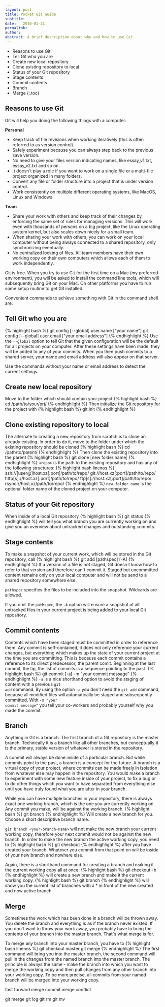 ```yaml
---
layout: post
title: Pocket Git Guide
subtitle: 
date:   2016-01-31
permalink: 
author:
abstract: A brief description about why and how to use Git.
---
```

* Reasons to use Git
* Tell Git who you are
* Create new local repository
* Clone existing repository to local
* Status of your Git repository
* Stage contents
* Commit contents
* Branch
* Merge
{:.toc}

Reasons to use Git
---
Git will help you doing the following things with a computer:

<div class="grid"><div class="col-1-2 first">
<strong>Personal</strong>
<ul>
<li>Keep track of file revisions when working iteratively (this is often referred to as version control).</li>
<li>Safely experiment because you can always step back to the previous save version.</li>
<li>No need to give your files version indicating names, like essay_v1.txt, essay_v2.txt and so on.</li>
<li>It doesn´t play a role if you want to work on a single file or a multi-file project organized in many folders.</li>
<li>Convert any file or folder structure into a project that is under version control.</li>
<li>Work consistently on multiple different operating systems, like MacOS, Linux and Windows.</li>
</ul>
</div>
<div class="col-1-2 last">
<strong>Team</strong>
<ul>
<li>Share your work with others and keep track of their changes by enforcing the same set of rules for managing versions. This will work even with thousands of persons on a big project, like the Linux operating system kernel, but also scales down nicely for a small team.</li>
<li>When sharing your work with others, you can work on your local computer without being always connected to a shared repository, only synchronizing eventually.</li>
<li>No centralized locking of files. All team members have their own working copy on their own computers which allows each of them to work independently.</li>
</ul>
</div>
</div>

Git is free. When you try to use Git for the first time on a Mac (my preferred environment), you will be asked to install the command line tools, which will subsequently bring Git on your Mac. On other platforms you have to run some setup routine to get Git installed.

Convenient commands to achieve something with Git in the command shell are:

Tell Git who you are
---
{% highlight bash %}
git config [--global] user.name ["your name"]
git config [--global] user.email ["your email address"]
{% endhighlight %}
Use the <code>--global</code> option to tell Git that the given configuration will be the default for all projects on your computer. After these settings have been made, they will be added to any of your commits. When you then push commits to a shared server, your name and email address will also appear on that server. 

Use the commands without your name or email address to detect the current settings.

Create new local repository
---
Move to the folder which should contain your project
{% highlight bash %}
cd /path/to/your/prj/
{% endhighlight %}
Then initialize the Git repository for the project with 
{% highlight bash %}
git init
{% endhighlight %}

Clone existing repository to local
---
The alternate to creating a new repository from scratch is to clone an already existing. In order to do it, move to the folder under which the existing repository should be cloned 
{% highlight bash %}
cd /path/to/parent/
{% endhighlight %}
Then clone the existing repository into the parent 
{% highlight bash %}
git clone <repo> [new folder name]
{% endhighlight %}
<code>&lt;repo&gt;</code> is the path to the existing repository and has any of the following structures:
{% highlight bash linenos %}
ssh://[user@]host.xz[:port]/path/to/repo/
git://host.xz[:port]/path/to/repo/
http[s]://host.xz[:port]/path/to/repo/
ftp[s]://host.xz[:port]/path/to/repo/
rsync://host.xz/path/to/repo/
{% endhighlight %}
<code>new folder name</code> is the optional folder name of the cloned project on your computer.

Status of your Git repository
---
When inside of a local Git repository
{% highlight bash %}
git status
{% endhighlight %}
will tell you what branch you are currently working on and give you an overview about untracked changes and outstanding commits.

Stage contents
---
To make a snapshot of your current work, which will be stored in the Git repository, call
{% highlight bash %}
git add [pathspec] [-A]
{% endhighlight %}
If a version of a file is not staged, Git doesn´t know how to refer to that version and therefore can´t commit it. Staged but uncommitted content remains only on your local computer and will not be send to a shared repository somewhere else. 

<code>pathspec</code> specifies the files to be included into the snapshot. Wildcards are allowed. 

If you omit the <code>pathspec</code>, the <code>-A</code> option will ensure a snapshot of all untracked files in your current project is being added to your local Git repository. 

Commit contents
---
Contents which have been staged must be committed in order to reference them. Any commit is self-contained, it does not only reference your current changes, but everything which makes up the state of your current project at the time you are committing. This is because each commit contains a reference to its direct predecessor, the parent comit. Beginning at the last commit, the tip, the list of commits is a sequence pointing to the past.
{% highlight bash %}
git commit [-a] -m "your commit message"
{% endhighlight %}
<code>-a</code> is a nice shorthand option to avoid the staging of content with a previous <code>git add</code> command. By using the option <code>-a</code> you don´t need the <code>git add</code> command, because all modified files will automatically be staged and subsequently committed. With <code>-m "your commit message"</code> you tell your co-workers and probably yourself why you made the commit.

Branch
---
Anything in Git is a branch. The first branch of a Git repository is the master branch. Technically it is a branch like all other branches, but conceptually it is the primary, stable version of whatever is stored in the repository. 

A commit will always be done inside of a particular branch. But while commits point to the past, a branch is a concept for the future. A branch is a virtual copy of your project, where commits can be made freely in isolation from whatever else may happen in the repository. You would make a branch to experiment with some new feature inside of your project, to fix a bug or to do other things which you want to have separated from everything else until you have truly found what you are after in your branch. 

While you can have multiple branches in your repository, there is always exact one working branch, which is the one you are currently working on. Any commit you make, will be against the working branch.
{% highlight bash %}
git branch <your-branch-name>
{% endhighlight %}
Will create a new branch for you. Choose a short descriptive branch name.

<code>git branch &lt;your-branch-name&gt;</code> will not make the new branch your current working copy, therefore your next commit would not be against the new branch. In order to make the new branch the active working copy, you need to
{% highlight bash %}
git checkout <your-branch-name>
{% endhighlight %}
after you have created your branch. Whatever you commit from that point on will be inside of your new branch and nowhere else.

Again, there is a shorthand command for creating a branch and making it the current working copy all at once:
{% highlight bash %}
git checkout -b <your-branch-name>
{% endhighlight %}
will create a new branch and make it the current working copy.
{% highlight bash %}
git branch
{% endhighlight %}
will show you the current list of branches with a * in front of the new created and now active branch.

Merge
---
Sometimes the work which has been done in a branch will be thrown away. You delete the branch and everything is as if the branch never existed. If you don´t want to throw your work away, you probably have to bring the contents of your branch into the master branch. That´s what merge is for.

To merge any branch into your master branch, you have to
{% highlight bash linenos %}
git checkout master
git merge <your-branch-name>
{% endhighlight %}
The first command will bring you into the master branch, the second command will pull in the changes from the named branch into the master branch. The principle is always the same - make the branch into which you want to merge the working copy and then pull changes from any other branch into your working copy. To be more precise, all commits from your named branch will be merged into your working copy.

fast forward
merge commit
merge conflict


git merge
git log
git rm
git mv




